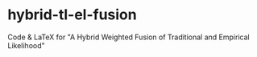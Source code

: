 # hybrid-tl-el-fusion
Code &amp; LaTeX for "A Hybrid Weighted Fusion of Traditional and Empirical Likelihood"
